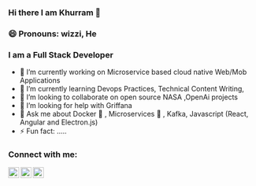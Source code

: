 ### Hi there I am Khurram 👋

### 😄 Pronouns: wizzi, He 

### I am a Full Stack Developer 

- 🔭 I’m currently working on Microservice based cloud native Web/Mob Applications
- 🌱 I’m currently learning Devops Practices, Technical Content Writing,
- 👯 I’m looking to collaborate on open source NASA ,OpenAi projects
- 🤔 I’m looking for help with Griffana
- 💬 Ask me about Docker :whale:	, Microservices :grapes:	, Kafka, Javascript (React, Angular and Electron.js)
- ⚡ Fun fact: .....






### Connect with me:

[<img align="left" alt="Portfolio" width="22px" src="https://cdn.jsdelivr.net/npm/simple-icons@3.13.0/icons/instagram.svg" />][instagram]
[<img align="left" alt="Twitter" width="22px" src="https://cdn.jsdelivr.net/npm/simple-icons@v3/icons/twitter.svg" />][twitter]
[<img align="left" alt="LinkedIn" width="22px" src="https://cdn.jsdelivr.net/npm/simple-icons@v3/icons/linkedin.svg" />][linkedin]

[instagram]: https://instagram.com/rezza.khurram
[twitter]: https://twitter.com/rezza_khurram
[linkedin]: https://www.linkedin.com/in/muhammad-khurram-raza/
